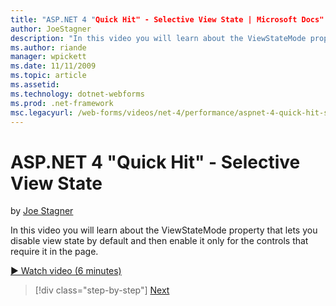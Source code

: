 ```yaml
---
title: "ASP.NET 4 "Quick Hit" - Selective View State | Microsoft Docs"
author: JoeStagner
description: "In this video you will learn about the ViewStateMode property that lets you disable view state by default and then enable it only for the controls that requi..."
ms.author: riande
manager: wpickett
ms.date: 11/11/2009
ms.topic: article
ms.assetid: 
ms.technology: dotnet-webforms
ms.prod: .net-framework
msc.legacyurl: /web-forms/videos/net-4/performance/aspnet-4-quick-hit-selective-view-state
---
```

ASP.NET 4 "Quick Hit" - Selective View State
====================
by [Joe Stagner](https://github.com/JoeStagner)

In this video you will learn about the ViewStateMode property that lets you disable view state by default and then enable it only for the controls that require it in the page.

[&#9654; Watch video (6 minutes)](https://channel9.msdn.com/Blogs/ASP-NET-Site-Videos/aspnet-4-quick-hit-selective-view-state)

>[!div class="step-by-step"]
[Next](aspnet-4-quick-hit-easy-state-compression.md)